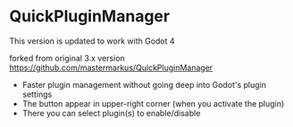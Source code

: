 # QuickPluginManager

This version is updated to work with Godot 4

forked from original 3.x version https://github.com/mastermarkus/QuickPluginManager

- Faster plugin management without going deep into Godot's plugin settings
- The button appear in upper-right corner (when you activate the plugin)
- There you can select plugin(s) to enable/disable
